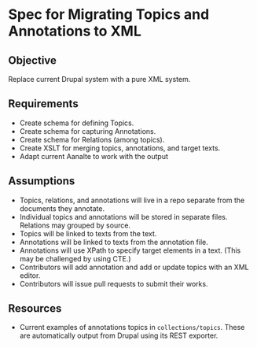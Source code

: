 # Spec for Migrating Topics and Annotations to XML

## Objective

Replace current Drupal system with a pure XML system.

## Requirements

- Create schema for defining Topics.
- Create schema for capturing Annotations.
- Create schema for Relations (among topics).
- Create XSLT for merging topics, annotations, and target texts.
- Adapt current Aanalte to work with the output

## Assumptions

- Topics, relations, and annotations will live in a repo separate from the documents they annotate.
- Individual topics and annotations will be stored in separate files. Relations may grouped by source.
- Topics will be linked to texts from the text.
- Annotations will be linked to texts from the annotation file.
- Annotations will use XPath to specify target elements in a text. (This may be challenged by using CTE.)
- Contributors will add annotation and add or update topics with an XML editor.
- Contributors will issue pull requests to submit their works.

## Resources

- Current examples of annotations topics in `collections/topics`. These are automatically output from Drupal using its REST exporter.
